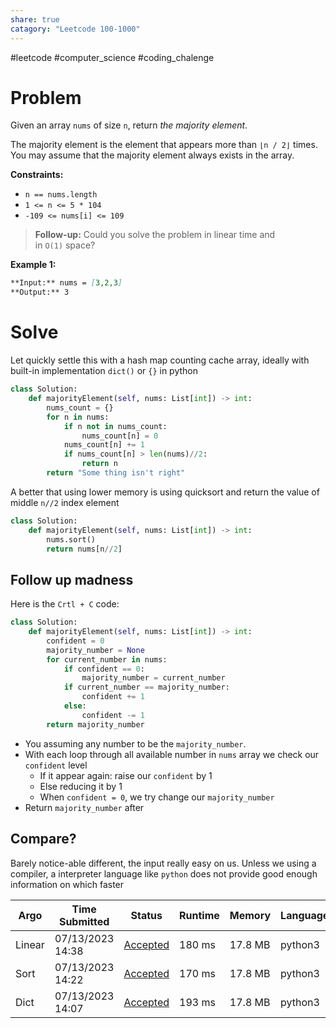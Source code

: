 ```yaml
---
share: true
catagory: "Leetcode 100-1000"
---
```

#leetcode #computer_science #coding_chalenge

# Problem

Given an array `nums` of size `n`, return _the majority element_.

The majority element is the element that appears more than `⌊n / 2⌋` times. You may assume that the majority element always exists in the array.

**Constraints:**

- `n == nums.length`
- `1 <= n <= 5 * 104`
- `-109 <= nums[i] <= 109`

>**Follow-up:** Could you solve the problem in linear time and in `O(1)` space?

**Example 1:**
```markdown
**Input:** nums = [3,2,3]
**Output:** 3
```

# Solve
Let quickly settle this with a hash map counting cache array, ideally with built-in implementation `dict()` or `{}` in python

```python
class Solution:
    def majorityElement(self, nums: List[int]) -> int:
        nums_count = {}
        for n in nums:
            if n not in nums_count:
                nums_count[n] = 0
            nums_count[n] += 1
            if nums_count[n] > len(nums)//2:
                return n
        return "Some thing isn't right"
```

A better that using lower memory is using quicksort and return the value of middle `n//2` index element 
```python
class Solution:
    def majorityElement(self, nums: List[int]) -> int:
        nums.sort()
        return nums[n//2]
```

## Follow up madness

Here is the `Crtl + C` code:
```python
class Solution:
    def majorityElement(self, nums: List[int]) -> int:
        confident = 0
        majority_number = None
        for current_number in nums:
            if confident == 0:
                majority_number = current_number
            if current_number == majority_number:
	            confident += 1 
            else:
                confident -= 1
        return majority_number
```

- You assuming any number to be the `majority_number`. 
- With each loop through all available number in `nums` array we check our `confident` level
	- If it appear again: raise our `confident` by 1
	- Else reducing it by 1
	- When `confident = 0`, we try change our `majority_number`
- Return `majority_number` after

## Compare?
Barely notice-able different, the input really easy on us. Unless we using a compiler, a interpreter language like `python` does not provide good enough information on which faster

|Argo|Time Submitted|Status|Runtime|Memory|Language|
|---|---|---|---|---|---|
|Linear|07/13/2023 14:38|[Accepted](https://leetcode.com/submissions/detail/993289139/)|180 ms|17.8 MB|python3|
|Sort|07/13/2023 14:22|[Accepted](https://leetcode.com/submissions/detail/993278745/)|170 ms|17.8 MB|python3|
|Dict|07/13/2023 14:07|[Accepted](https://leetcode.com/submissions/detail/993268849/)|193 ms|17.8 MB|python3|
